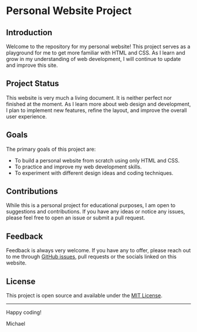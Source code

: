 # Personal Website Project

## Introduction

Welcome to the repository for my personal website! This project serves as a playground for me to get more familiar with HTML and CSS. As I learn and grow in my understanding of web development, I will continue to update and improve this site.

## Project Status

This website is very much a living document. It is neither perfect nor finished at the moment. As I learn more about web design and development, I plan to implement new features, refine the layout, and improve the overall user experience.

## Goals

The primary goals of this project are:

-   To build a personal website from scratch using only HTML and CSS.
-   To practice and improve my web development skills.
-   To experiment with different design ideas and coding techniques.

## Contributions

While this is a personal project for educational purposes, I am open to suggestions and contributions. If you have any ideas or notice any issues, please feel free to open an issue or submit a pull request.

## Feedback

Feedback is always very welcome. If you have any to offer, please reach out to me through [GitHub issues](https://github.com/yourusername/your-repo-name/issues), pull requests or the socials linked on this website.

## License

This project is open source and available under the [MIT License](LICENSE.md).

---

Happy coding!

Michael
